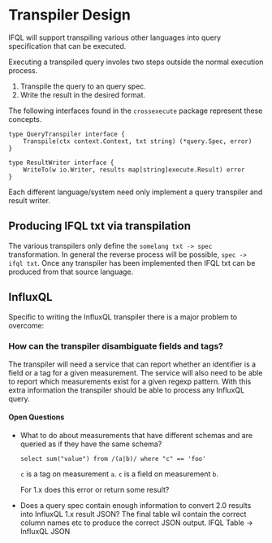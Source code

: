 # Transpiler Design

IFQL will support transpiling various other languages into query specification that can be executed.

Executing a transpiled query involes two steps outside the normal execution process.

1. Transpile the query to an query spec.
2. Write the result in the desired format.

The following interfaces found in the `crossexecute` package represent these concepts.

```
type QueryTranspiler interface {
	Transpile(ctx context.Context, txt string) (*query.Spec, error)
}

type ResultWriter interface {
	WriteTo(w io.Writer, results map[string]execute.Result) error
}
```

Each different language/system need only implement a query transpiler and result writer.

## Producing IFQL txt via transpilation

The various transpilers only define the `somelang txt -> spec` transformation.
In general the reverse process will be possible, `spec -> ifql txt`.
Once any transpiler has been implemented then IFQL txt can be produced from that source language.


## InfluxQL

Specific to writing the InfluxQL transpiler there is a major problem to overcome:


### How can the transpiler disambiguate fields and tags?

The transpiler will need a service that can report whether an identifier is a field or a tag for a given measurement.
The service will also need to be able to report which measurements exist for a given regexp pattern.
With this extra information the transpiler should be able to process any InfluxQL query.


#### Open Questions

 * What to do about measurements that have different schemas and are queried as if they have the same schema?

    ```
    select sum("value") from /(a|b)/ where "c" == 'foo'
    ```

    `c` is a tag on measurement `a`.
    `c` is a field on measurement `b`.

    For 1.x does this error or return some result?

 * Does a query spec contain enough information to convert 2.0 results into InfluxQL 1.x result JSON?
     The final table wil contain the correct column names etc to produce the correct JSON output.
     IFQL Table -> InfluxQL JSON

